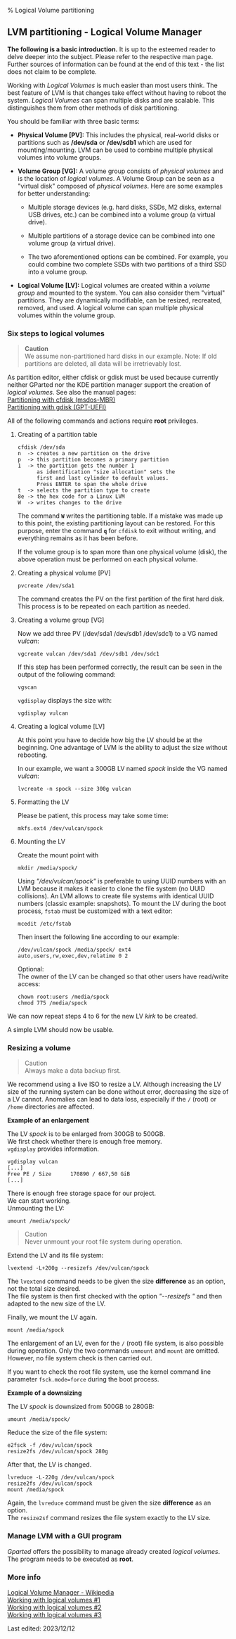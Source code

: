 % Logical Volume partitioning

## LVM partitioning - Logical Volume Manager

**The following is a basic introduction.** It is up to the esteemed reader to delve deeper into the subject. Please refer to the respective man page. Further sources of information can be found at the end of this text - the list does not claim to be complete.

Working with *Logical Volumes* is much easier than most users think. The best feature of LVM is that changes take effect without having to reboot the system. *Logical Volumes* can span multiple disks and are scalable. This distinguishes them from other methods of disk partitioning.

You should be familiar with three basic terms:

+ **Physical Volume [PV]:** This includes the physical, real-world disks or partitions such as **/dev/sda** or **/dev/sdb1** which are used for mounting/mounting. LVM can be used to combine multiple physical volumes into volume groups.

+ **Volume Group [VG]:** A volume group consists of *physical volumes* and is the location of *logical volumes*. A Volume Group can be seen as a "virtual disk" composed of *physical volumes*. Here are some examples for better understanding:

  + Multiple storage devices (e.g. hard disks, SSDs, M2 disks, external USB drives, etc.) can be combined into a volume group (a virtual drive).

  + Multiple partitions of a storage device can be combined into one volume group (a virtual drive).

  + The two aforementioned options can be combined. For example, you could combine two complete SSDs with two partitions of a third SSD into a volume group.

+ **Logical Volume [LV]:** Logical volumes are created within a *volume group* and mounted to the system. You can also consider them "virtual" partitions. They are dynamically modifiable, can be resized, recreated, removed, and used. A logical volume can span multiple physical volumes within the volume group.

### Six steps to logical volumes

> **Caution**  
> We assume non-partitioned hard disks in our example. Note: If old partitions are deleted, all data will be irretrievably lost.

As partition editor, either cfdisk or gdisk must be used because currently neither GParted nor the KDE partition manager support the creation of *logical volumes*. See also the manual pages:  
[Partitioning with cfdisk (msdos-MBR)](0314-part-cfdisk_en.md#partitioning-with-fdisk)  
[Partitioning with gdisk (GPT-UEFI)](0313-part-gdisk_en.md#partitioning-with-gdisk)

All of the following commands and actions require **root** privileges.

1. Creating of a partition table

   ~~~
   cfdisk /dev/sda
   n  -> creates a new partition on the drive
   p  -> this partition becomes a primary partition
   1  -> the partition gets the number 1
         as identification "size allocation" sets the
         first and last cylinder to default values.
         Press ENTER to span the whole drive
   t  -> selects the partition type to create
   8e -> the hex code for a Linux LVM
   W  -> writes changes to the drive
   ~~~

   The command **`W`** writes the partitioning table. If a mistake was made up to this point, the existing partitioning layout can be restored. For this purpose, enter the command **`q`** for `cfdisk` to exit without writing, and everything remains as it has been before.

   If the volume group is to span more than one physical volume (disk), the above operation must be performed on each physical volume.

2. Creating a physical volume [PV]

   ~~~
   pvcreate /dev/sda1
   ~~~

   The command creates the PV on the first partition of the first hard disk.  
   This process is to be repeated on each partition as needed.

3. Creating a volume group [VG]

   Now we add three PV (/dev/sda1 /dev/sdb1 /dev/sdc1) to a VG named *vulcan*:

   ~~~
   vgcreate vulcan /dev/sda1 /dev/sdb1 /dev/sdc1
   ~~~

   If this step has been performed correctly, the result can be seen in the output of the following command:

   ~~~
   vgscan
   ~~~

   `vgdisplay` displays the size with:

   ~~~
   vgdisplay vulcan
   ~~~

4. Creating a logical volume [LV]

   At this point you have to decide how big the LV should be at the beginning. One advantage of LVM is the ability to adjust the size without rebooting.

   In our example, we want a 300GB LV named *spock* inside the VG named *vulcan*:

   ~~~
   lvcreate -n spock --size 300g vulcan
   ~~~

5. Formatting the LV

   Please be patient, this process may take some time:

   ~~~
   mkfs.ext4 /dev/vulcan/spock
   ~~~

6. Mounting the LV

   Create the mount point with

   ~~~
   mkdir /media/spock/
   ~~~

   
   Using *"/dev/vulcan/spock"* is preferable to using UUID numbers with an LVM because it makes it easier to clone the file system (no UUID collisions). An LVM allows to create file systems with identical UUID numbers (classic example: snapshots).
   To mount the LV during the boot process, `fstab` must be customized with a text editor:  

   ~~~
   mcedit /etc/fstab
   ~~~

   Then insert the following line according to our example:

   ~~~
   /dev/vulcan/spock /media/spock/ ext4 auto,users,rw,exec,dev,relatime 0 2
   ~~~

   Optional:  
   The owner of the LV can be changed so that other users have read/write access:
   ~~~
   chown root:users /media/spock
   chmod 775 /media/spock
   ~~~

We can now repeat steps 4 to 6 for the new LV *kirk* to be created.

A simple LVM should now be usable.

### Resizing a volume

> Caution  
> Always make a data backup first.

We recommend using a live ISO to resize a LV. Although increasing the LV size of the running system can be done without error, decreasing the size of a LV cannot. Anomalies can lead to data loss, especially if the `/` (root) or `/home` directories are affected.

**Example of an enlargement**

The LV *spock* is to be enlarged from 300GB to 500GB.  
We first check whether there is enough free memory.  
`vgdisplay` provides information.

~~~
vgdisplay vulcan
[...]
Free PE / Size      170890 / 667,50 GiB
[...]
~~~

There is enough free storage space for our project.  
We can start working.  
Unmounting the LV:

~~~
umount /media/spock/
~~~

> Caution  
> Never unmount your root file system during operation.

Extend the LV and its file system:

~~~
lvextend -L+200g --resizefs /dev/vulcan/spock
~~~

The `lvextend` command needs to be given the size **difference** as an option, not the total size desired.  
The file system is then first checked with the option *"--resizefs "* and then adapted to the new size of the LV.

Finally, we mount the LV again.

~~~
mount /media/spock
~~~

The enlargement of an LV, even for the `/` (root) file system, is also possible during operation. Only the two commands `unmount` and `mount` are omitted. However, no file system check is then carried out.

If you want to check the root file system, use the kernel command line parameter `fsck.mode=force` during the boot process.

**Example of a downsizing**

The LV *spock* is downsized from 500GB to 280GB:

~~~
umount /media/spock/
~~~

Reduce the size of the file system:

~~~
e2fsck -f /dev/vulcan/spock
resize2fs /dev/vulcan/spock 280g
~~~

After that, the LV is changed.

~~~
lvreduce -L-220g /dev/vulcan/spock
resize2fs /dev/vulcan/spock
mount /media/spock
~~~

Again, the `lvreduce` command must be given the size **difference** as an option.  
The `resize2sf` command resizes the file system exactly to the LV size.

### Manage LVM with a GUI program

*Gparted* offers the possibility to manage already created *logical volumes*. The program needs to be executed as **root**.

### More info

[Logical Volume Manager - Wikipedia](https://wikipedia.org/wiki/Logical_Volume_Manager)  
[Working with logical volumes #1](https://thelinuxexperiment.com/working-with-logical-volumes-part-1/)  
[Working with logical volumes #2](https://thelinuxexperiment.com/working-with-logical-volumes-part-2/)  
[Working with logical volumes #3](https://thelinuxexperiment.com/working-with-logical-volumes-part-3/)

<div id="rev">Last edited: 2023/12/12</div>
